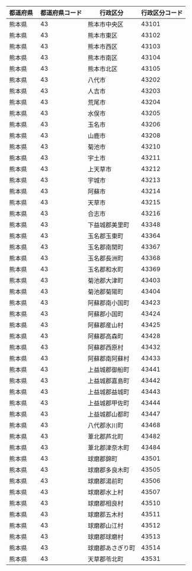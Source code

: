 |  都道府県  | 都道府県コード | 行政区分 | 行政区分コード |
|-----------|--------------|--------- |--------------|
| 熊本県 | 43 | 熊本市中央区 | 43101 |
| 熊本県 | 43 | 熊本市東区 | 43102 |
| 熊本県 | 43 | 熊本市西区 | 43103 |
| 熊本県 | 43 | 熊本市南区 | 43104 |
| 熊本県 | 43 | 熊本市北区 | 43105 |
| 熊本県 | 43 | 八代市 | 43202 |
| 熊本県 | 43 | 人吉市 | 43203 |
| 熊本県 | 43 | 荒尾市 | 43204 |
| 熊本県 | 43 | 水俣市 | 43205 |
| 熊本県 | 43 | 玉名市 | 43206 |
| 熊本県 | 43 | 山鹿市 | 43208 |
| 熊本県 | 43 | 菊池市 | 43210 |
| 熊本県 | 43 | 宇土市 | 43211 |
| 熊本県 | 43 | 上天草市 | 43212 |
| 熊本県 | 43 | 宇城市 | 43213 |
| 熊本県 | 43 | 阿蘇市 | 43214 |
| 熊本県 | 43 | 天草市 | 43215 |
| 熊本県 | 43 | 合志市 | 43216 |
| 熊本県 | 43 | 下益城郡美里町 | 43348 |
| 熊本県 | 43 | 玉名郡玉東町 | 43364 |
| 熊本県 | 43 | 玉名郡南関町 | 43367 |
| 熊本県 | 43 | 玉名郡長洲町 | 43368 |
| 熊本県 | 43 | 玉名郡和水町 | 43369 |
| 熊本県 | 43 | 菊池郡大津町 | 43403 |
| 熊本県 | 43 | 菊池郡菊陽町 | 43404 |
| 熊本県 | 43 | 阿蘇郡南小国町 | 43423 |
| 熊本県 | 43 | 阿蘇郡小国町 | 43424 |
| 熊本県 | 43 | 阿蘇郡産山村 | 43425 |
| 熊本県 | 43 | 阿蘇郡高森町 | 43428 |
| 熊本県 | 43 | 阿蘇郡西原村 | 43432 |
| 熊本県 | 43 | 阿蘇郡南阿蘇村 | 43433 |
| 熊本県 | 43 | 上益城郡御船町 | 43441 |
| 熊本県 | 43 | 上益城郡嘉島町 | 43442 |
| 熊本県 | 43 | 上益城郡益城町 | 43443 |
| 熊本県 | 43 | 上益城郡甲佐町 | 43444 |
| 熊本県 | 43 | 上益城郡山都町 | 43447 |
| 熊本県 | 43 | 八代郡氷川町 | 43468 |
| 熊本県 | 43 | 葦北郡芦北町 | 43482 |
| 熊本県 | 43 | 葦北郡津奈木町 | 43484 |
| 熊本県 | 43 | 球磨郡錦町 | 43501 |
| 熊本県 | 43 | 球磨郡多良木町 | 43505 |
| 熊本県 | 43 | 球磨郡湯前町 | 43506 |
| 熊本県 | 43 | 球磨郡水上村 | 43507 |
| 熊本県 | 43 | 球磨郡相良村 | 43510 |
| 熊本県 | 43 | 球磨郡五木村 | 43511 |
| 熊本県 | 43 | 球磨郡山江村 | 43512 |
| 熊本県 | 43 | 球磨郡球磨村 | 43513 |
| 熊本県 | 43 | 球磨郡あさぎり町 | 43514 |
| 熊本県 | 43 | 天草郡苓北町 | 43531 |
